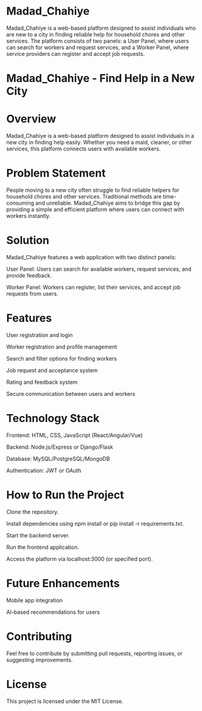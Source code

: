 # Madad_Chahiye
Madad_Chahiye is a web-based platform designed to assist individuals who are new to a city in finding reliable help for household chores and other services. The platform consists of two panels: a User Panel, where users can search for workers and request services, and a Worker Panel, where service providers can register and accept job requests.

# Madad_Chahiye - Find Help in a New City

# Overview

Madad_Chahiye is a web-based platform designed to assist individuals in a new city in finding help easily. Whether you need a maid, cleaner, or other services, this platform connects users with available workers.

# Problem Statement

People moving to a new city often struggle to find reliable helpers for household chores and other services. Traditional methods are time-consuming and unreliable. Madad_Chahiye aims to bridge this gap by providing a simple and efficient platform where users can connect with workers instantly.

# Solution

Madad_Chahiye features a web application with two distinct panels:

User Panel: Users can search for available workers, request services, and provide feedback.

Worker Panel: Workers can register, list their services, and accept job requests from users.

# Features

User registration and login

Worker registration and profile management

Search and filter options for finding workers

Job request and acceptance system

Rating and feedback system

Secure communication between users and workers

# Technology Stack

Frontend: HTML, CSS, JavaScript (React/Angular/Vue)

Backend: Node.js/Express or Django/Flask

Database: MySQL/PostgreSQL/MongoDB

Authentication: JWT or OAuth

# How to Run the Project

Clone the repository.

Install dependencies using npm install or pip install -r requirements.txt.

Start the backend server.

Run the frontend application.

Access the platform via localhost:3000 (or specified port).

# Future Enhancements

Mobile app integration

AI-based recommendations for users

# Contributing

Feel free to contribute by submitting pull requests, reporting issues, or suggesting improvements.

# License

This project is licensed under the MIT License.
